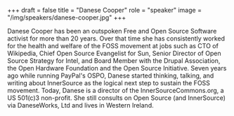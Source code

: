 +++
draft = false
title = "Danese Cooper"
role = "speaker"
image = "/img/speakers/danese-cooper.jpg"
+++

Danese Cooper has been an outspoken Free and Open Source Software activist for more than 20 years. Over that time she has consistently worked for the health and welfare of the FOSS movement at jobs such as CTO of Wikipedia, Chief Open Source Evangelist for Sun, Senior Director of Open Source Strategy for Intel, and Board Member with the Drupal Association, the Open Hardware Foundation and the Open Source Initiative. Seven years ago while running PayPal's OSPO, Danese started thinking, talking, and writing about InnerSource as the logical next step to sustain the FOSS movement. Today, Danese is a director of the InnerSourceCommons.org, a US 501(c)3 non-profit. She still consults on Open Source (and InnerSource) via DaneseWorks, Ltd and lives in Western Ireland.